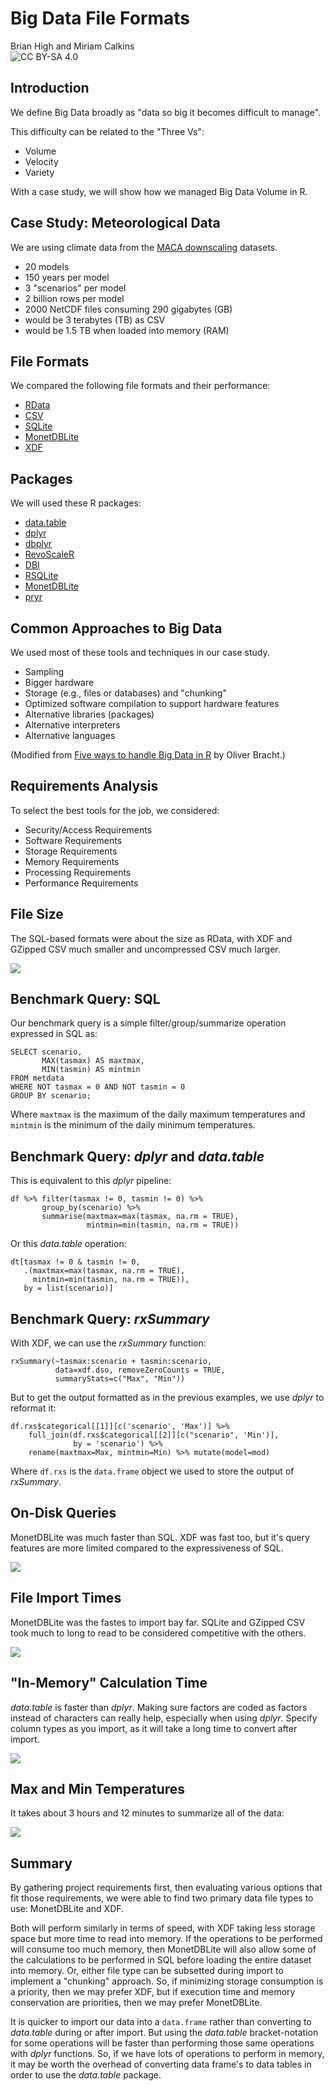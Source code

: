 # Big Data File Formats
Brian High and Miriam Calkins  
![CC BY-SA 4.0](cc_by-sa_4.png)  





## Introduction

We define Big Data broadly as "data so big it becomes difficult to manage".

This difficulty can be related to the "Three Vs":

* Volume
* Velocity
* Variety

With a case study, we will show how we managed Big Data Volume in R.

## Case Study: Meteorological Data

We are using climate data from the 
[MACA downscaling](https://climate.northwestknowledge.net/MACA/) datasets. 

* 20 models
* 150 years per model
* 3 "scenarios" per model
* 2 billion rows per model
* 2000 NetCDF files consuming 290 gigabytes (GB)
* would be 3 terabytes (TB) as CSV
* would be 1.5 TB when loaded into memory (RAM)

## File Formats

We compared the following file formats and their performance:

* [RData](https://stat.ethz.ch/R-manual/R-devel/library/base/html/load.html)
* [CSV](https://en.wikipedia.org/wiki/Comma-separated_values)
* [SQLite](https://en.wikipedia.org/wiki/SQLite)
* [MonetDBLite](https://en.wikipedia.org/wiki/MonetDB)
* [XDF](https://docs.microsoft.com/en-us/machine-learning-server/r/concept-what-is-xdf)

## Packages

We will used these R packages:

* [data.table](https://cran.r-project.org/web/packages/data.table/index.html)
* [dplyr](https://cran.r-project.org/web/packages/dplyr/index.html)
* [dbplyr](https://cran.r-project.org/web/packages/dbplyr/index.html)
* [RevoScaleR](https://docs.microsoft.com/en-us/machine-learning-server/r-reference/revoscaler/revoscaler)
* [DBI](https://cran.r-project.org/web/packages/DBI/index.html)
* [RSQLite](https://cran.r-project.org/web/packages/RSQLite/index.html)
* [MonetDBLite](https://cran.r-project.org/web/packages/MonetDBLite/index.html)
* [pryr](https://cran.r-project.org/web/packages/pryr/index.html)

## Common Approaches to Big Data

We used most of these tools and techniques in our case study.

* Sampling
* Bigger hardware
* Storage (e.g., files or databases) and "chunking"
* Optimized software compilation to support hardware features
* Alternative libraries (packages)
* Alternative interpreters
* Alternative languages

(Modified from [Five ways to handle Big Data in R](https://www.r-bloggers.com/five-ways-to-handle-big-data-in-r/) by Oliver Bracht.)

## Requirements Analysis

To select the best tools for the job, we considered:

* Security/Access Requirements
* Software Requirements
* Storage Requirements
* Memory Requirements
* Processing Requirements
* Performance Requirements

## File Size

The SQL-based formats were about the size as RData, with XDF and GZipped CSV 
much smaller and uncompressed CSV much larger.



![](Big_Data_File_Formats_Slides_files/figure-html/plot_file_size-1.png)<!-- -->

## Benchmark Query: SQL

Our benchmark query is a simple filter/group/summarize operation expressed 
in SQL as:

    SELECT scenario, 
           MAX(tasmax) AS maxtmax, 
           MIN(tasmin) AS mintmin  
    FROM metdata 
    WHERE NOT tasmax = 0 AND NOT tasmin = 0 
    GROUP BY scenario;

Where `maxtmax` is the maximum of the daily maximum temperatures and 
`mintmin` is the minimum of the daily minimum temperatures.

## Benchmark Query: _dplyr_ and _data.table_

This is equivalent to this _dplyr_ pipeline:

    df %>% filter(tasmax != 0, tasmin != 0) %>% 
           group_by(scenario) %>% 
           summarise(maxtmax=max(tasmax, na.rm = TRUE), 
                     mintmin=min(tasmin, na.rm = TRUE))

Or this _data.table_ operation:

    dt[tasmax != 0 & tasmin != 0, 
       .(maxtmax=max(tasmax, na.rm = TRUE), 
         mintmin=min(tasmin, na.rm = TRUE)), 
       by = list(scenario)]

## Benchmark Query: _rxSummary_

With XDF, we can use the _rxSummary_ function: 

    rxSummary(~tasmax:scenario + tasmin:scenario, 
              data=xdf.dso, removeZeroCounts = TRUE, 
              summaryStats=c("Max", "Min"))

But to get the output formatted as in the previous examples, we use _dplyr_ 
to reformat it:

    df.rxs$categorical[[1]][c('scenario', 'Max')] %>% 
        full_join(df.rxs$categorical[[2]][c("scenario", 'Min')],
                  by = 'scenario') %>% 
        rename(maxtmax=Max, mintmin=Min) %>% mutate(model=mod)

Where `df.rxs` is the `data.frame` object we used to store the output of 
_rxSummary_.

## On-Disk Queries

MonetDBLite was much faster than SQL. XDF was fast too, but it's query features 
are more limited compared to the expressiveness of SQL.



![](Big_Data_File_Formats_Slides_files/figure-html/plot_on_disk_query_time-1.png)<!-- -->

## File Import Times

MonetDBLite was the fastes to import bay far. SQLite and GZipped CSV took much 
to long to read to be considered competitive with the others.



![](Big_Data_File_Formats_Slides_files/figure-html/plot_import_time-1.png)<!-- -->

## "In-Memory" Calculation Time

_data.table_ is faster than _dplyr_. Making sure factors are coded as factors 
instead of characters can really help, especially when using _dplyr_. Specify 
column types as you import, as it will take a long time to convert after import.



![](Big_Data_File_Formats_Slides_files/figure-html/plot_calc_time-1.png)<!-- -->

## Max and Min Temperatures

It takes about 3 hours and 12 minutes to summarize all of the data:



![](Big_Data_File_Formats_Slides_files/figure-html/max_min_temp-1.png)<!-- -->

## Summary

By gathering project requirements first, then evaluating various options that
fit those requirements, we were able to find two primary data file types to use:
MonetDBLite and XDF. 

Both will perform similarly in terms of speed, with XDF taking less storage 
space but more time to read into memory. If the operations to be performed 
will consume too much memory, then MonetDBLite will also allow some of the 
calculations to be performed in SQL before loading the entire dataset into 
memory. Or, either file type can be subsetted during import to implement a 
"chunking" approach. So, if minimizing storage consumption is a priority, then 
we may prefer XDF, but if execution time and memory conservation are priorities, 
then we may prefer MonetDBLite.

It is quicker to import our data into a `data.frame` rather than converting to 
_data.table_ during or after import. But using the _data.table_ bracket-notation
for some operations will be faster than performing those same operations with 
_dplyr_ functions. So, if we have lots of operations to perform in memory, it 
may be worth the overhead of converting data frame's to data tables in order 
to use the _data.table_ package.
